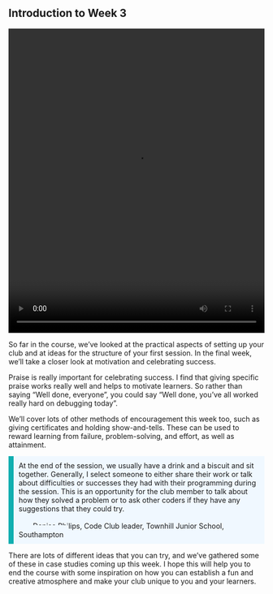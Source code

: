## Introduction to Week 3

<video width="100%" height="600" id="Introduction video" controls preload="metadata"
  source src="https://rpf-futurelearn.s3.eu-west-1.amazonaws.com/CC+vol+training+/step3_1+welcome+to+week+3.mp4" type="video/mp4" >
  <track
    label="English"
    kind="subtitles"
    srclang="en"
    src="https://rpf-futurelearn.s3.eu-west-1.amazonaws.com/CC+vol+training+/3.1_week_3_.vtt"
    default />
  <track
    label="Francais"
    kind="subtitles"
    srclang="fr"
    src="https://rpf-futurelearn.s3.eu-west-1.amazonaws.com/CC+vol+training+/3_1_week_3__French__France__reviewed.vtt" />
  <track
    label="Español"
    kind="subtitles"
    srclang="es"
    src="https://rpf-futurelearn.s3.eu-west-1.amazonaws.com/CC+vol+training+/3_1_week_3__Spanish__Spain__reviewed.vtt" />
  <track
    label="Italiano"
    kind="subtitles"
    srclang="it"
    src="https://rpf-futurelearn.s3.eu-west-1.amazonaws.com/CC+vol+training+/3_1_week_3__Italian_reviewed.vtt" />
  <track
    label="Portugues"
    kind="subtitles"
    srclang="pr"
    src="https://rpf-futurelearn.s3.eu-west-1.amazonaws.com/CC+vol+training+/3_1_week_3__Portuguese__Brazil__reviewed.vtt" />
</video>

So far in the course, we’ve looked at the practical aspects of setting up your club and at ideas for the structure of your first session. In the final week, we’ll take a closer look at motivation and celebrating success.

Praise is really important for celebrating success. I find that giving specific praise works really well and helps to motivate learners. So rather than saying “Well done, everyone”, you could say “Well done, you’ve all worked really hard on debugging today”.

We’ll cover lots of other methods of encouragement this week too, such as giving certificates and holding show-and-tells. These can be used to reward learning from failure, problem-solving, and effort, as well as attainment.

<p style='border-left: solid; border-width:10px; border-color: #0faeb0; background-color: aliceblue; padding: 10px;'>
At the end of the session, we usually have a drink and a biscuit and sit together. Generally, I select someone to either share their work or talk about difficulties or successes they had with their programming during the session. This is an opportunity for the club member to talk about how they solved a problem or to ask other coders if they have any suggestions that they could try.<br><br>
<span style= "text-align:right; background-color: aliceblue; padding: 10px;">— Denise Philips, Code Club leader, Townhill Junior School, Southampton</span>
</p>

There are lots of different ideas that you can try, and we’ve gathered some of these in case studies coming up this week. I hope this will help you to end the course with some inspiration on how you can establish a fun and creative atmosphere and make your club unique to you and your learners.
